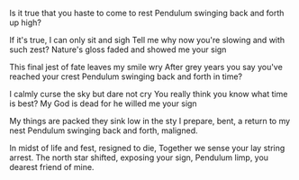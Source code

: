Is it true that you haste to come to rest
Pendulum swinging back and forth up high?

If it's true, I can only sit and sigh
Tell me why now you're slowing and with such zest?
Nature's gloss faded and showed me your sign

This final jest of fate leaves my smile wry
After grey years you say you've reached your crest
Pendulum swinging back and forth in time?

I calmly curse the sky but dare not cry
You really think you know what time is best?
My God is dead for he willed me your sign

My things are packed they sink low in the sty
I prepare, bent, a return to my nest
Pendulum swinging back and forth, maligned.

In midst of life and fest, resigned to die,
Together we sense your lay string arrest.
The north star shifted, exposing your sign,
Pendulum limp, you dearest friend of mine.